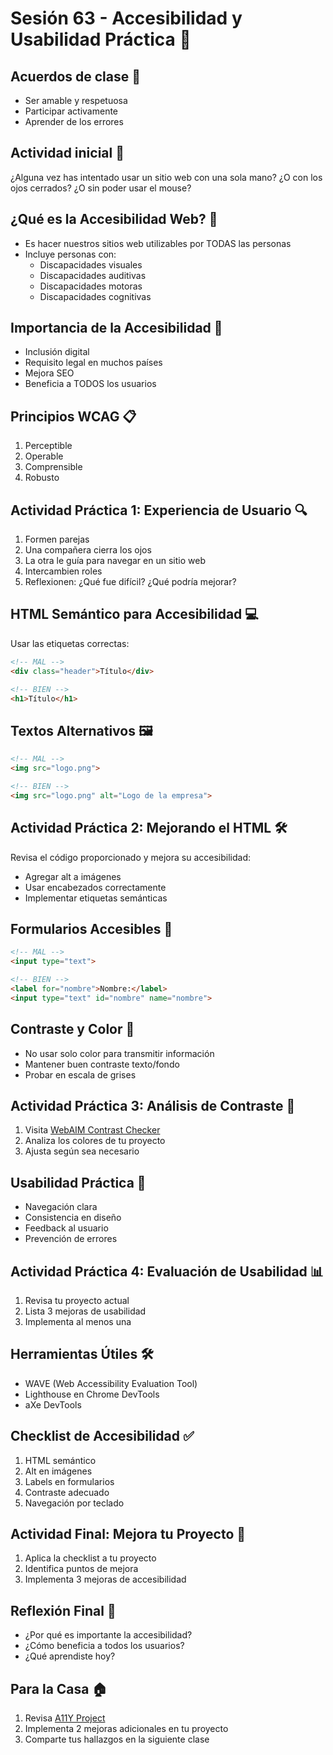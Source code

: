 # Sesión 63 - Accesibilidad y Usabilidad Práctica 👥

## Acuerdos de clase 🤝
- Ser amable y respetuosa
- Participar activamente
- Aprender de los errores

## Actividad inicial 💫
¿Alguna vez has intentado usar un sitio web con una sola mano? ¿O con los ojos cerrados? ¿O sin poder usar el mouse?

## ¿Qué es la Accesibilidad Web? 🌟
- Es hacer nuestros sitios web utilizables por TODAS las personas
- Incluye personas con:
  - Discapacidades visuales
  - Discapacidades auditivas
  - Discapacidades motoras
  - Discapacidades cognitivas

## Importancia de la Accesibilidad 🎯
- Inclusión digital
- Requisito legal en muchos países
- Mejora SEO
- Beneficia a TODOS los usuarios

## Principios WCAG 📋
1. Perceptible
2. Operable
3. Comprensible
4. Robusto

## Actividad Práctica 1: Experiencia de Usuario 🔍
1. Formen parejas
2. Una compañera cierra los ojos
3. La otra le guía para navegar en un sitio web
4. Intercambien roles
5. Reflexionen: ¿Qué fue difícil? ¿Qué podría mejorar?

## HTML Semántico para Accesibilidad 💻
Usar las etiquetas correctas:
```html
<!-- MAL -->
<div class="header">Título</div>

<!-- BIEN -->
<h1>Título</h1>
```

## Textos Alternativos 🖼️
```html
<!-- MAL -->
<img src="logo.png">

<!-- BIEN -->
<img src="logo.png" alt="Logo de la empresa">
```

## Actividad Práctica 2: Mejorando el HTML 🛠️
Revisa el código proporcionado y mejora su accesibilidad:
- Agregar alt a imágenes
- Usar encabezados correctamente
- Implementar etiquetas semánticas

## Formularios Accesibles 📝
```html
<!-- MAL -->
<input type="text">

<!-- BIEN -->
<label for="nombre">Nombre:</label>
<input type="text" id="nombre" name="nombre">
```

## Contraste y Color 🎨
- No usar solo color para transmitir información
- Mantener buen contraste texto/fondo
- Probar en escala de grises

## Actividad Práctica 3: Análisis de Contraste 🔬
1. Visita [WebAIM Contrast Checker](https://webaim.org/resources/contrastchecker/)
2. Analiza los colores de tu proyecto
3. Ajusta según sea necesario

## Usabilidad Práctica 🎯
- Navegación clara
- Consistencia en diseño
- Feedback al usuario
- Prevención de errores

## Actividad Práctica 4: Evaluación de Usabilidad 📊
1. Revisa tu proyecto actual
2. Lista 3 mejoras de usabilidad
3. Implementa al menos una

## Herramientas Útiles 🛠️
- WAVE (Web Accessibility Evaluation Tool)
- Lighthouse en Chrome DevTools
- aXe DevTools

## Checklist de Accesibilidad ✅
1. HTML semántico
2. Alt en imágenes
3. Labels en formularios
4. Contraste adecuado
5. Navegación por teclado

## Actividad Final: Mejora tu Proyecto 🚀
1. Aplica la checklist a tu proyecto
2. Identifica puntos de mejora
3. Implementa 3 mejoras de accesibilidad

## Reflexión Final 💭
- ¿Por qué es importante la accesibilidad?
- ¿Cómo beneficia a todos los usuarios?
- ¿Qué aprendiste hoy?

## Para la Casa 🏠
1. Revisa [A11Y Project](https://www.a11yproject.com/)
2. Implementa 2 mejoras adicionales en tu proyecto
3. Comparte tus hallazgos en la siguiente clase